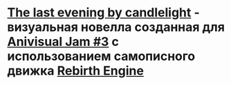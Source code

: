 # [The last evening by candlelight](https://anivisual.net/stuff/35-1-0-3650) - визуальная новелла созданная для [Anivisual Jam #3](https://anivisual.net/jam3) с использованием самописного движка [Rebirth Engine](https://github.com/DezlowNG/Rebirth)
